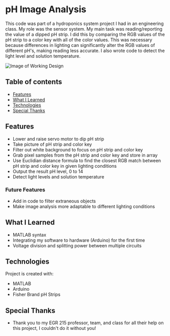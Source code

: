 # pH Image Analysis
This code was part of a hydroponics system project I had in an engineering class. My role was the sensor system. My main task was reading/reporting the value of a dipped pH strip. I did this by comparing the RGB values of the pH strip to a color key with all of the color values. This was necessary because differences in lighting can significantly alter the RGB values of different pH's, making reading less accurate. I also wrote code to detect the light level and solution temperature.

![Image of Working Design](https://user-images.githubusercontent.com/96708796/185209064-d6cb1fe0-9c32-4ec2-a373-f7890ea2ecba.jpg)

## Table of contents
* [Features](#features)
* [What I Learned](#what-i-learned)
* [Technologies](#technologies)
* [Special Thanks](#special-thanks)

## Features
* Lower and raise servo motor to dip pH strip
* Take picture of pH strip and color key
* Filter out white background to focus on pH strip and color key
* Grab pixel samples from the pH strip and color key and store in array
* Use Euclidian distance formula to find the closest RGB match between pH strip and color key in given lighting conditions
* Output the result pH level, 0 to 14
* Detect light levels and solution temperature

### Future Features
* Add in code to filter extraneous objects
* Make image analysis more adaptable to different lighting conditions

## What I Learned
* MATLAB syntax
* Integrating my software to hardware (Arduino) for the first time
* Voltage division and splitting power between multiple circuits
	
## Technologies
Project is created with:
* MATLAB
* Arduino
* Fisher Brand pH Strips
	
## Special Thanks
* Thank you to my EGR 215 professor, team, and class for all their help on this project, I couldn't do it without you!
